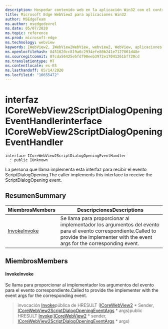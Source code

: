```yaml
---
description: Hospedar contenido web en la aplicación Win32 con el control Microsoft Edge WebView2
title: Microsoft Edge WebView2 para aplicaciones Win32
author: MSEdgeTeam
ms.author: msedgedevrel
ms.date: 05/07/2020
ms.topic: reference
ms.prod: microsoft-edge
ms.technology: webview
keywords: IWebView2, IWebView2WebView, webview2, WebView, aplicaciones Win32, Win32, Edge, ICoreWebView2, ICoreWebView2Controller, control de explorador, HTML Edge
ms.openlocfilehash: 8451620cc819a6c2934efe80b241e7127861d48e
ms.sourcegitcommit: 07cda56425e5fdf90eeb3972e17041261bf720cd
ms.translationtype: MT
ms.contentlocale: es-ES
ms.lasthandoff: 05/14/2020
ms.locfileid: "10655472"
---
```

# <span data-ttu-id="ffa47-104">interfaz ICoreWebView2ScriptDialogOpeningEventHandler</span><span class="sxs-lookup"><span data-stu-id="ffa47-104">interface ICoreWebView2ScriptDialogOpeningEventHandler</span></span> 

```
interface ICoreWebView2ScriptDialogOpeningEventHandler
  : public IUnknown
```

<span data-ttu-id="ffa47-105">La persona que llama implementa esta interfaz para recibir el evento ScriptDialogOpening.</span><span class="sxs-lookup"><span data-stu-id="ffa47-105">The caller implements this interface to receive the ScriptDialogOpening event.</span></span>

## <span data-ttu-id="ffa47-106">Resumen</span><span class="sxs-lookup"><span data-stu-id="ffa47-106">Summary</span></span>

 <span data-ttu-id="ffa47-107">Miembros</span><span class="sxs-lookup"><span data-stu-id="ffa47-107">Members</span></span>                        | <span data-ttu-id="ffa47-108">Descripciones</span><span class="sxs-lookup"><span data-stu-id="ffa47-108">Descriptions</span></span>
--------------------------------|---------------------------------------------
[<span data-ttu-id="ffa47-109">Invoke</span><span class="sxs-lookup"><span data-stu-id="ffa47-109">Invoke</span></span>](#invoke) | <span data-ttu-id="ffa47-110">Se llama para proporcionar al implementador los argumentos del evento para el evento correspondiente.</span><span class="sxs-lookup"><span data-stu-id="ffa47-110">Called to provide the implementer with the event args for the corresponding event.</span></span>

## <span data-ttu-id="ffa47-111">Miembros</span><span class="sxs-lookup"><span data-stu-id="ffa47-111">Members</span></span>

#### <span data-ttu-id="ffa47-112">Invoke</span><span class="sxs-lookup"><span data-stu-id="ffa47-112">Invoke</span></span> 

<span data-ttu-id="ffa47-113">Se llama para proporcionar al implementador los argumentos del evento para el evento correspondiente.</span><span class="sxs-lookup"><span data-stu-id="ffa47-113">Called to provide the implementer with the event args for the corresponding event.</span></span>

> <span data-ttu-id="ffa47-114">invocación [Invoke](#invoke)pública de HRESULT ([ICoreWebView2](icorewebview2.md) \* Sender, [ICoreWebView2ScriptDialogOpeningEventArgs](icorewebview2scriptdialogopeningeventargs.md) \* args)</span><span class="sxs-lookup"><span data-stu-id="ffa47-114">public HRESULT [Invoke](#invoke)([ICoreWebView2](icorewebview2.md) \* sender, [ICoreWebView2ScriptDialogOpeningEventArgs](icorewebview2scriptdialogopeningeventargs.md) \* args)</span></span>

